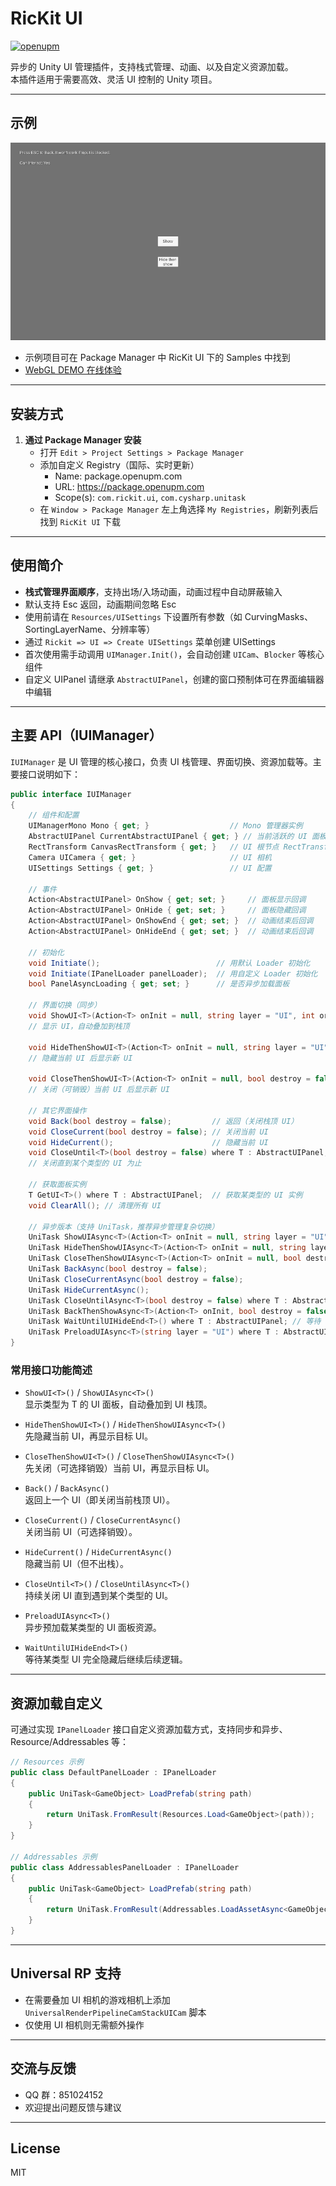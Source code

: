 # RicKit UI

[![openupm](https://img.shields.io/npm/v/com.rickit.ui?label=openupm&registry_uri=https://package.openupm.com)](https://openupm.com/packages/com.rickit.ui/)

异步的 Unity UI 管理插件，支持栈式管理、动画、以及自定义资源加载。  
本插件适用于需要高效、灵活 UI 控制的 Unity 项目。

---

## 示例

![演示动图](https://github.com/rickytheoldtree/com.rickit.rui/blob/main/Gif/0.gif)

- 示例项目可在 Package Manager 中 RicKit UI 下的 Samples 中找到
- [WebGL DEMO 在线体验](https://rickytheoldtree.github.io/com.rickit.ui/)

---

## 安装方式

1. **通过 Package Manager 安装**
    - 打开 `Edit > Project Settings > Package Manager`
    - 添加自定义 Registry（国际、实时更新）  
      - Name: package.openupm.com  
      - URL: https://package.openupm.com  
      - Scope(s): `com.rickit.ui`, `com.cysharp.unitask`
    - 在 `Window > Package Manager` 左上角选择 `My Registries`，刷新列表后找到 `RicKit UI` 下载

---

## 使用简介

- **栈式管理界面顺序**，支持出场/入场动画，动画过程中自动屏蔽输入
- 默认支持 Esc 返回，动画期间忽略 Esc
- 使用前请在 `Resources/UISettings` 下设置所有参数（如 CurvingMasks、SortingLayerName、分辨率等）
- 通过 `Rickit => UI => Create UISettings` 菜单创建 UISettings
- 首次使用需手动调用 `UIManager.Init()`，会自动创建 `UICam`、`Blocker` 等核心组件
- 自定义 UIPanel 请继承 `AbstractUIPanel`，创建的窗口预制体可在界面编辑器中编辑

---

## 主要 API（IUIManager）

`IUIManager` 是 UI 管理的核心接口，负责 UI 栈管理、界面切换、资源加载等。主要接口说明如下：

```csharp
public interface IUIManager
{
    // 组件和配置
    UIManagerMono Mono { get; }                  // Mono 管理器实例
    AbstractUIPanel CurrentAbstractUIPanel { get; } // 当前活跃的 UI 面板
    RectTransform CanvasRectTransform { get; }   // UI 根节点 RectTransform
    Camera UICamera { get; }                     // UI 相机
    UISettings Settings { get; }                 // UI 配置

    // 事件
    Action<AbstractUIPanel> OnShow { get; set; }     // 面板显示回调
    Action<AbstractUIPanel> OnHide { get; set; }     // 面板隐藏回调
    Action<AbstractUIPanel> OnShowEnd { get; set; }  // 动画结束后回调
    Action<AbstractUIPanel> OnHideEnd { get; set; }  // 动画结束后回调

    // 初始化
    void Initiate();                          // 用默认 Loader 初始化
    void Initiate(IPanelLoader panelLoader);  // 用自定义 Loader 初始化
    bool PanelAsyncLoading { get; set; }      // 是否异步加载面板

    // 界面切换（同步）
    void ShowUI<T>(Action<T> onInit = null, string layer = "UI", int orderInLayerDelta = 5) where T : AbstractUIPanel;
    // 显示 UI，自动叠加到栈顶

    void HideThenShowUI<T>(Action<T> onInit = null, string layer = "UI", int orderInLayerDelta = 5) where T : AbstractUIPanel;
    // 隐藏当前 UI 后显示新 UI

    void CloseThenShowUI<T>(Action<T> onInit = null, bool destroy = false, string layer = "UI", int orderInLayerDelta = 5) where T : AbstractUIPanel;
    // 关闭（可销毁）当前 UI 后显示新 UI

    // 其它界面操作
    void Back(bool destroy = false);         // 返回（关闭栈顶 UI）
    void CloseCurrent(bool destroy = false); // 关闭当前 UI
    void HideCurrent();                      // 隐藏当前 UI
    void CloseUntil<T>(bool destroy = false) where T : AbstractUIPanel;
    // 关闭直到某个类型的 UI 为止

    // 获取面板实例
    T GetUI<T>() where T : AbstractUIPanel;  // 获取某类型的 UI 实例
    void ClearAll(); // 清理所有 UI

    // 异步版本（支持 UniTask，推荐异步管理复杂切换）
    UniTask ShowUIAsync<T>(Action<T> onInit = null, string layer = "UI", int orderInLayerDelta = 5) where T : AbstractUIPanel;
    UniTask HideThenShowUIAsync<T>(Action<T> onInit = null, string layer = "UI", int orderInLayerDelta = 5) where T : AbstractUIPanel;
    UniTask CloseThenShowUIAsync<T>(Action<T> onInit = null, bool destroy = false, string layer = "UI", int orderInLayerDelta = 5) where T : AbstractUIPanel;
    UniTask BackAsync(bool destroy = false);
    UniTask CloseCurrentAsync(bool destroy = false);
    UniTask HideCurrentAsync();
    UniTask CloseUntilAsync<T>(bool destroy = false) where T : AbstractUIPanel;
    UniTask BackThenShowAsync<T>(Action<T> onInit, bool destroy = false, string layer = "UI", int orderInLayerDelta = 5) where T : AbstractUIPanel;
    UniTask WaitUntilUIHideEnd<T>() where T : AbstractUIPanel; // 等待 UI 隐藏结束
    UniTask PreloadUIAsync<T>(string layer = "UI") where T : AbstractUIPanel; // 预加载 UI
}
```

### 常用接口功能简述

- `ShowUI<T>()` / `ShowUIAsync<T>()`  
  显示类型为 T 的 UI 面板，自动叠加到 UI 栈顶。

- `HideThenShowUI<T>()` / `HideThenShowUIAsync<T>()`  
  先隐藏当前 UI，再显示目标 UI。

- `CloseThenShowUI<T>()` / `CloseThenShowUIAsync<T>()`  
  先关闭（可选择销毁）当前 UI，再显示目标 UI。

- `Back()` / `BackAsync()`  
  返回上一个 UI（即关闭当前栈顶 UI）。

- `CloseCurrent()` / `CloseCurrentAsync()`  
  关闭当前 UI（可选择销毁）。

- `HideCurrent()` / `HideCurrentAsync()`  
  隐藏当前 UI（但不出栈）。

- `CloseUntil<T>()` / `CloseUntilAsync<T>()`  
  持续关闭 UI 直到遇到某个类型的 UI。

- `PreloadUIAsync<T>()`  
  异步预加载某类型的 UI 面板资源。

- `WaitUntilUIHideEnd<T>()`  
  等待某类型 UI 完全隐藏后继续后续逻辑。

---

## 资源加载自定义

可通过实现 `IPanelLoader` 接口自定义资源加载方式，支持同步和异步、Resource/Addressables 等：

```csharp
// Resources 示例
public class DefaultPanelLoader : IPanelLoader
{
    public UniTask<GameObject> LoadPrefab(string path)
    {
        return UniTask.FromResult(Resources.Load<GameObject>(path));
    }
}

// Addressables 示例
public class AddressablesPanelLoader : IPanelLoader
{
    public UniTask<GameObject> LoadPrefab(string path)
    {
        return UniTask.FromResult(Addressables.LoadAssetAsync<GameObject>(path).WaitForCompletion());
    }
}
```

---

## Universal RP 支持

- 在需要叠加 UI 相机的游戏相机上添加 `UniversalRenderPipelineCamStackUICam` 脚本
- 仅使用 UI 相机则无需额外操作

---

## 交流与反馈

- QQ 群：851024152
- 欢迎提出问题反馈与建议

---

## License

MIT
